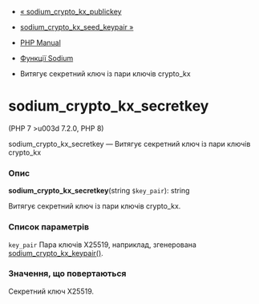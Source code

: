 - [«
sodium_crypto_kx_publickey](function.sodium-crypto-kx-publickey.md)
- [sodium_crypto_kx_seed_keypair
»](function.sodium-crypto-kx-seed-keypair.md)

- [PHP Manual](index.md)
- [Функції Sodium](ref.sodium.md)
- Витягує секретний ключ із пари ключів crypto_kx

# sodium_crypto_kx_secretkey

(PHP 7 \>u003d 7.2.0, PHP 8)

sodium_crypto_kx_secretkey — Витягує секретний ключ із пари ключів
crypto_kx

### Опис

**sodium_crypto_kx_secretkey**(string `$key_pair`): string

Витягує секретний ключ із пари ключів crypto_kx.

### Список параметрів

`key_pair`
Пара ключів X25519, наприклад, згенерована
[sodium_crypto_kx_keypair()](function.sodium-crypto-kx-keypair.md).

### Значення, що повертаються

Секретний ключ X25519.

